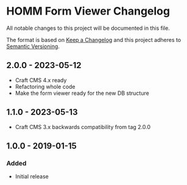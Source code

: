 # HOMM Form Viewer Changelog

All notable changes to this project will be documented in this file.

The format is based on [Keep a Changelog](http://keepachangelog.com/) and this project adheres
to [Semantic Versioning](http://semver.org/).

## 2.0.0 - 2023-05-12

- Craft CMS 4.x ready
- Refactoring whole code
- Make the form viewer ready for the new DB structure

## 1.1.0 - 2023-05-13

- Craft CMS 3.x backwards compatibility from tag 2.0.0

## 1.0.0 - 2019-01-15

### Added

- Initial release

